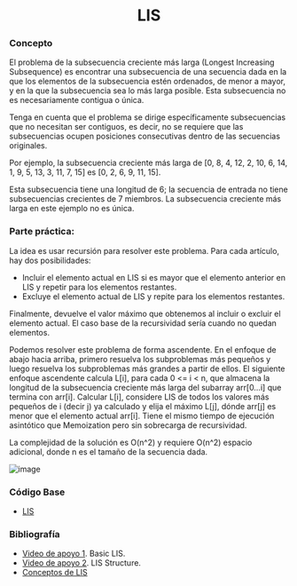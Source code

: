 <h1 align="center"> LIS </h1>

### Concepto 

El problema de la subsecuencia creciente más larga (Longest Increasing Subsequence) es encontrar una subsecuencia de una secuencia dada en la que los elementos de la subsecuencia estén ordenados, de menor a mayor, y en la que la subsecuencia sea lo más larga posible. Esta subsecuencia no es necesariamente contigua o única.

Tenga en cuenta que el problema se dirige específicamente subsecuencias que no necesitan ser contiguos, es decir, no se requiere que las subsecuencias ocupen posiciones consecutivas dentro de las secuencias originales.

Por ejemplo, la subsecuencia creciente más larga de [0, 8, 4, 12, 2, 10, 6, 14, 1, 9, 5, 13, 3, 11, 7, 15] es [0, 2, 6, 9, 11, 15].

Esta subsecuencia tiene una longitud de 6; la secuencia de entrada no tiene subsecuencias crecientes de 7 miembros. La subsecuencia creciente más larga en este ejemplo no es única.

### Parte práctica:
La idea es usar recursión para resolver este problema. Para cada artículo, hay dos posibilidades:

- Incluir el elemento actual en LIS si es mayor que el elemento anterior en LIS y repetir para los elementos restantes.
- Excluye el elemento actual de LIS y repite para los elementos restantes.

Finalmente, devuelve el valor máximo que obtenemos al incluir o excluir el elemento actual. El caso base de la recursividad sería cuando no quedan elementos.

Podemos resolver este problema de forma ascendente. En el enfoque de abajo hacia arriba, primero resuelva los subproblemas más pequeños y luego resuelva los subproblemas más grandes a partir de ellos. El siguiente enfoque ascendente calcula L[i], para cada 0 <= i < n, que almacena la longitud de la subsecuencia creciente más larga del subarray arr[0…i] que termina con arr[i]. Calcular L[i], considere LIS de todos los valores más pequeños de i (decir j) ya calculado y elija el máximo L[j], dónde arr[j] es menor que el elemento actual arr[i]. Tiene el mismo tiempo de ejecución asintótico que Memoization pero sin sobrecarga de recursividad.

La complejidad de la solución es O(n^2) y requiere O(n^2) espacio adicional, donde n es el tamaño de la secuencia dada.

![image](https://user-images.githubusercontent.com/90888080/197368507-aa5ed11a-0587-47ce-bf38-ac4fe3318f93.png)

### Código Base
- [LIS](https://github.com/PabloAcker/Algoritmica/blob/main/Algoritmos%20de%20investigaci%C3%B3n/Algoritmo%20LIS/lis.cpp)

### Bibliografía
- [Video de apoyo 1](https://www.youtube.com/watch?v=CE2b_-XfVDk). Basic LIS.
- [Video de apoyo 2](https://www.youtube.com/watch?v=0X7a37CFZXQ). LIS Structure.
- [Conceptos de LIS](https://www.techiedelight.com/es/longest-increasing-subsequence-using-dynamic-programming/)
